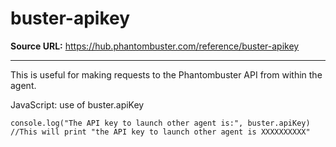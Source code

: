 # buster-apikey

**Source URL:** https://hub.phantombuster.com/reference/buster-apikey

---

This is useful for making requests to the Phantombuster API from within the agent.

JavaScript: use of buster.apiKey
    
    
    console.log("The API key to launch other agent is:", buster.apiKey)
    //This will print "the API key to launch other agent is XXXXXXXXXX"